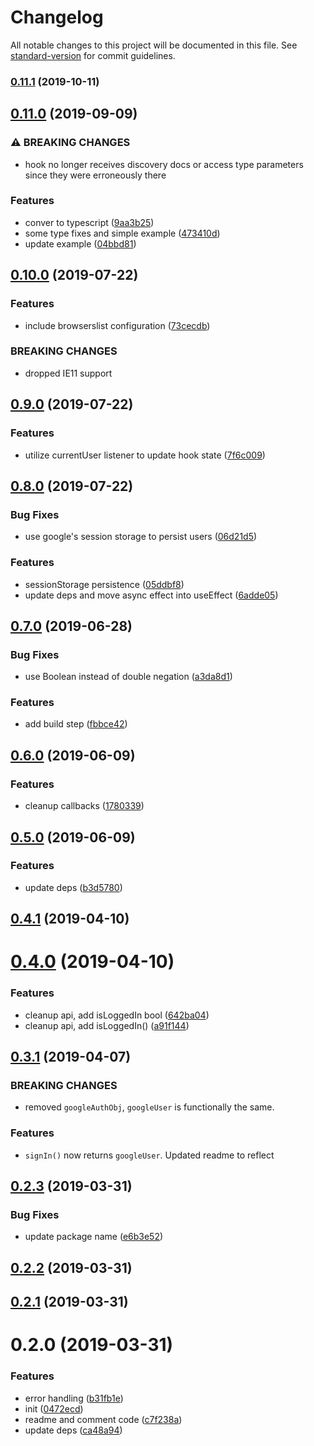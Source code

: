 # Changelog

All notable changes to this project will be documented in this file. See [standard-version](https://github.com/conventional-changelog/standard-version) for commit guidelines.

### [0.11.1](https://github.com/asyarb/react-use-googlelogin/compare/v0.11.0...v0.11.1) (2019-10-11)

## [0.11.0](https://github.com/asyarb/react-use-googlelogin/compare/v0.10.0...v0.11.0) (2019-09-09)


### ⚠ BREAKING CHANGES

* hook no longer receives discovery docs or access type parameters since they were erroneously there

### Features

* conver to typescript ([9aa3b25](https://github.com/asyarb/react-use-googlelogin/commit/9aa3b25))
* some type fixes and simple example ([473410d](https://github.com/asyarb/react-use-googlelogin/commit/473410d))
* update example ([04bbd81](https://github.com/asyarb/react-use-googlelogin/commit/04bbd81))

## [0.10.0](https://github.com/asyarb/react-use-googlelogin/compare/v0.9.0...v0.10.0) (2019-07-22)


### Features

* include browserslist configuration ([73cecdb](https://github.com/asyarb/react-use-googlelogin/commit/73cecdb))


### BREAKING CHANGES

* dropped IE11 support



## [0.9.0](https://github.com/asyarb/react-use-googlelogin/compare/v0.8.0...v0.9.0) (2019-07-22)


### Features

* utilize currentUser listener to update hook state ([7f6c009](https://github.com/asyarb/react-use-googlelogin/commit/7f6c009))



## [0.8.0](https://github.com/asyarb/react-use-googlelogin/compare/v0.7.0...v0.8.0) (2019-07-22)


### Bug Fixes

* use google's session storage to persist users ([06d21d5](https://github.com/asyarb/react-use-googlelogin/commit/06d21d5))


### Features

* sessionStorage persistence ([05ddbf8](https://github.com/asyarb/react-use-googlelogin/commit/05ddbf8))
* update deps and move async effect into useEffect ([6adde05](https://github.com/asyarb/react-use-googlelogin/commit/6adde05))



## [0.7.0](https://github.com/asyarb/react-use-googlelogin/compare/v0.6.0...v0.7.0) (2019-06-28)


### Bug Fixes

* use Boolean instead of double negation ([a3da8d1](https://github.com/asyarb/react-use-googlelogin/commit/a3da8d1))


### Features

* add build step ([fbbce42](https://github.com/asyarb/react-use-googlelogin/commit/fbbce42))



## [0.6.0](https://github.com/asyarb/react-use-googlelogin/compare/v0.5.0...v0.6.0) (2019-06-09)


### Features

* cleanup callbacks ([1780339](https://github.com/asyarb/react-use-googlelogin/commit/1780339))



## [0.5.0](https://github.com/asyarb/react-use-googlelogin/compare/v0.4.1...v0.5.0) (2019-06-09)


### Features

* update deps ([b3d5780](https://github.com/asyarb/react-use-googlelogin/commit/b3d5780))



## [0.4.1](https://github.com/asyarb/react-use-googlelogin/compare/v0.4.0...v0.4.1) (2019-04-10)



# [0.4.0](https://github.com/asyarb/react-use-googlelogin/compare/v0.3.1...v0.4.0) (2019-04-10)


### Features

* cleanup api, add isLoggedIn bool ([642ba04](https://github.com/asyarb/react-use-googlelogin/commit/642ba04))
* cleanup api, add isLoggedIn() ([a91f144](https://github.com/asyarb/react-use-googlelogin/commit/a91f144))



## [0.3.1](https://github.com/asyarb/react-use-googlelogin/compare/v0.3.0...v0.3.1) (2019-04-07)

### BREAKING CHANGES

- removed `googleAuthObj`, `googleUser` is functionally the same.

### Features

- `signIn()` now returns `googleUser`. Updated readme to reflect

## [0.2.3](https://github.com/asyarb/react-use-googlelogin/compare/v0.2.1...v0.2.3) (2019-03-31)

### Bug Fixes

- update package name
  ([e6b3e52](https://github.com/asyarb/react-use-googlelogin/commit/e6b3e52))

## [0.2.2](https://github.com/asyarb/react-use-googlelogin/compare/v0.2.1...v0.2.2) (2019-03-31)

## [0.2.1](https://github.com/asyarb/react-use-googlelogin/compare/v0.2.0...v0.2.1) (2019-03-31)

# 0.2.0 (2019-03-31)

### Features

- error handling
  ([b31fb1e](https://github.com/asyarb/react-use-googleoauth/commit/b31fb1e))
- init
  ([0472ecd](https://github.com/asyarb/react-use-googleoauth/commit/0472ecd))
- readme and comment code
  ([c7f238a](https://github.com/asyarb/react-use-googleoauth/commit/c7f238a))
- update deps
  ([ca48a94](https://github.com/asyarb/react-use-googleoauth/commit/ca48a94))
